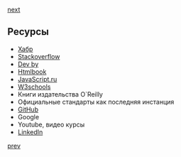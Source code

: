 <a href="03.md">next</a>

<h2>Ресурсы</h2>

<ul>
    <li>
        <a href="http://habrahabr.ru/" target="_blank">Хабр</a>
    </li>
    <li>
        <a href="http://stackoverflow.com/" target="_blank">Stackoverflow </a>
    </li>
    <li>
        <a href="http://dev.by" target="_blank">Dev by</a>
    </li>
    <li>
        <a href="http://htmlbook.ru/" target="_blank">Htmlbook </a>
    </li>
    <li>
        <a href="http://javascript.ru/" target="_blank">JavaScript.ru</a>
    </li>
    <li>
        <a href="http://www.w3schools.com/" target="_blank">W3schools</a>
    </li>
    <li>
        Книги издательства O`Reilly
    </li>
    <li>
       Официальные стандарты как последняя инстанция
    </li>
    <li>
        <a href="https://github.com" target="_blank">GitHub</a>
    </li>
    <li>
        Google
    </li>
    <li>
        Youtube, видео курсы
    </li>
    <li>
        <a href="https://linkedin.com" target="_blank">LinkedIn</a>
    </li>
</ul>

<a href="01.md">prev</a>